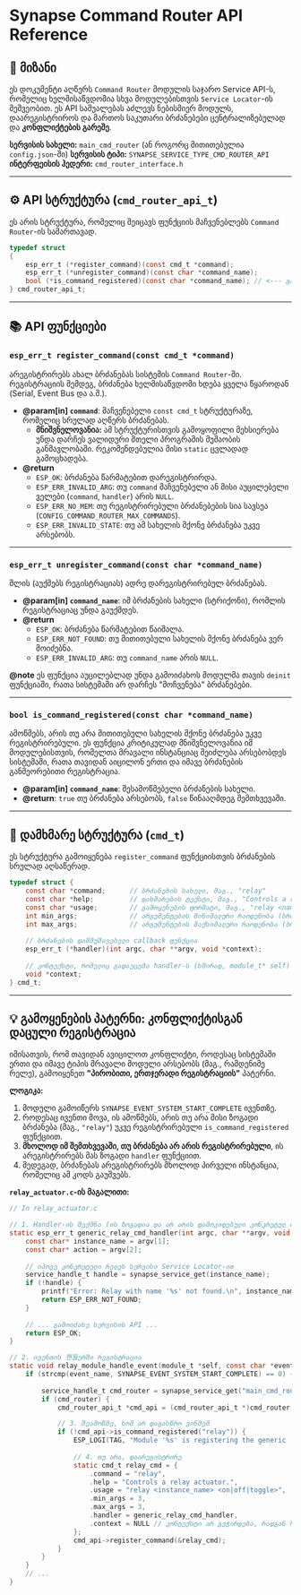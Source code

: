 # Synapse Command Router API Reference

## 🎯 მიზანი

ეს დოკუმენტი აღწერს `Command Router` მოდულის საჯარო Service API-ს, რომელიც ხელმისაწვდომია სხვა მოდულებისთვის `Service Locator`-ის მეშვეობით. ეს API საშუალებას აძლევს ნებისმიერ მოდულს, დაარეგისტრიროს და მართოს საკუთარი ბრძანებები ცენტრალიზებულად და **კონფლიქტების გარეშე**.

**სერვისის სახელი:** `main_cmd_router` (ან როგორც მითითებულია `config.json`-ში)
**სერვისის ტიპი:** `SYNAPSE_SERVICE_TYPE_CMD_ROUTER_API`
**ინტერფეისის ჰედერი:** `cmd_router_interface.h`

---

## ⚙️ API სტრუქტურა (`cmd_router_api_t`)

ეს არის სტრუქტურა, რომელიც შეიცავს ფუნქციის მაჩვენებლებს `Command Router`-ის სამართავად.

```c
typedef struct
{
    esp_err_t (*register_command)(const cmd_t *command);
    esp_err_t (*unregister_command)(const char *command_name);
    bool (*is_command_registered)(const char *command_name); // <--- განახლებულია
} cmd_router_api_t;
```

---

## 📚 API ფუნქციები

### `esp_err_t register_command(const cmd_t *command)`

არეგისტრირებს ახალ ბრძანებას სისტემის `Command Router`-ში. რეგისტრაციის შემდეგ, ბრძანება ხელმისაწვდომი ხდება ყველა წყაროდან (Serial, Event Bus და ა.შ.).

- **@param[in] `command`**: მაჩვენებელი `const cmd_t` სტრუქტურაზე, რომელიც სრულად აღწერს ბრძანებას.
  - **მნიშვნელოვანია:** ამ სტრუქტურისთვის გამოყოფილი მეხსიერება უნდა დარჩეს ვალიდური მთელი პროგრამის მუშაობის განმავლობაში. რეკომენდებულია მისი `static` ცვლადად გამოცხადება.
- **@return**
  - `ESP_OK`: ბრძანება წარმატებით დარეგისტრირდა.
  - `ESP_ERR_INVALID_ARG`: თუ `command` მაჩვენებელი ან მისი აუცილებელი ველები (`command`, `handler`) არის `NULL`.
  - `ESP_ERR_NO_MEM`: თუ რეგისტრირებული ბრძანებების სია სავსეა (`CONFIG_COMMAND_ROUTER_MAX_COMMANDS`).
  - `ESP_ERR_INVALID_STATE`: თუ ამ სახელის მქონე ბრძანება უკვე არსებობს.

---

### `esp_err_t unregister_command(const char *command_name)`

შლის (აუქმებს რეგისტრაციას) ადრე დარეგისტრირებულ ბრძანებას.

- **@param[in] `command_name`**: იმ ბრძანების სახელი (სტრიქონი), რომლის რეგისტრაციაც უნდა გაუქმდეს.
- **@return**
  - `ESP_OK`: ბრძანება წარმატებით წაიშალა.
  - `ESP_ERR_NOT_FOUND`: თუ მითითებული სახელის მქონე ბრძანება ვერ მოიძებნა.
  - `ESP_ERR_INVALID_ARG`: თუ `command_name` არის `NULL`.

**@note** ეს ფუნქცია აუცილებლად უნდა გამოიძახოს მოდულმა თავის `deinit` ფუნქციაში, რათა სისტემაში არ დარჩეს "მოჩვენება" ბრძანებები.

---

### `bool is_command_registered(const char *command_name)`

ამოწმებს, არის თუ არა მითითებული სახელის მქონე ბრძანება უკვე რეგისტრირებული. ეს ფუნქცია კრიტიკულად მნიშვნელოვანია იმ მოდულებისთვის, რომელთა მრავალი ინსტანციაც შეიძლება არსებობდეს სისტემაში, რათა თავიდან აიცილონ ერთი და იმავე ბრძანების განმეორებითი რეგისტრაცია.

- **@param[in] `command_name`**: შესამოწმებელი ბრძანების სახელი.
- **@return**: `true` თუ ბრძანება არსებობს, `false` წინააღმდეგ შემთხვევაში.

---

## 📖 დამხმარე სტრუქტურა (`cmd_t`)

ეს სტრუქტურა გამოიყენება `register_command` ფუნქციისთვის ბრძანების სრულად აღსაწერად.

```c
typedef struct {
    const char *command;      // ბრძანების სახელი, მაგ., "relay"
    const char *help;         // დახმარების ტექსტი, მაგ., "Controls a relay actuator."
    const char *usage;        // გამოყენების ფორმატი, მაგ., "relay <name> <on|off>"
    int min_args;             // არგუმენტების მინიმალური რაოდენობა (ბრძანების ჩათვლით)
    int max_args;             // არგუმენტების მაქსიმალური რაოდენობა (ბრძანების ჩათვლით)
    
    // ბრძანების დამმუშავებელი callback ფუნქცია
    esp_err_t (*handler)(int argc, char **argv, void *context);
    
    // კონტექსტი, რომელიც გადაეცემა handler-ს (ხშირად, module_t* self)
    void *context;            
} cmd_t;
```

---

## 💡 გამოყენების პატერნი: კონფლიქტისგან დაცული რეგისტრაცია

იმისათვის, რომ თავიდან ავიცილოთ კონფლიქტი, როდესაც სისტემაში ერთი და იმავე ტიპის მრავალი მოდული არსებობს (მაგ., რამდენიმე რელე), გამოიყენეთ **"პირობითი, ერთჯერადი რეგისტრაციის"** პატერნი.

**ლოგიკა:**

1. მოდული გამოიწერს `SYNAPSE_EVENT_SYSTEM_START_COMPLETE` ივენთზე.
2. როდესაც ივენთი მოვა, ის ამოწმებს, არის თუ არა მისი ზოგადი ბრძანება (მაგ., `"relay"`) უკვე რეგისტრირებული `is_command_registered` ფუნქციით.
3. **მხოლოდ იმ შემთხვევაში, თუ ბრძანება არ არის რეგისტრირებული**, ის არეგისტრირებს მას ზოგადი `handler` ფუნქციით.
4. შედეგად, ბრძანებას არეგისტრირებს მხოლოდ პირველი ინსტანცია, რომელიც ამ კოდს გაუშვებს.

**`relay_actuator.c`-ის მაგალითი:**

```c
// In relay_actuator.c

// 1. Handler-ის შექმნა (ის ზოგადია და არ არის დამოკიდებული კონკრეტულ ინსტანციაზე)
static esp_err_t generic_relay_cmd_handler(int argc, char **argv, void *context) {
    const char* instance_name = argv[1];
    const char* action = argv[2];
    
    // იპოვე კონკრეტული რელეს სერვისი Service Locator-ით
    service_handle_t handle = synapse_service_get(instance_name);
    if (!handle) {
        printf("Error: Relay with name '%s' not found.\n", instance_name);
        return ESP_ERR_NOT_FOUND;
    }
    
    // ... გამოიძახე სერვისის API ...
    return ESP_OK;
}

// 2. ივენთის 핸들ერში რეგისტრაცია
static void relay_module_handle_event(module_t *self, const char *event_name, void *event_data) {
    if (strcmp(event_name, SYNAPSE_EVENT_SYSTEM_START_COMPLETE) == 0) {
        
        service_handle_t cmd_router = synapse_service_get("main_cmd_router");
        if (cmd_router) {
            cmd_router_api_t *cmd_api = (cmd_router_api_t *)cmd_router;

            // 3. შეამოწმე, ხომ არ დაგასწრო ვინმემ
            if (!cmd_api->is_command_registered("relay")) {
                ESP_LOGI(TAG, "Module '%s' is registering the generic 'relay' command.", self->name);
                
                // 4. თუ არა, დაარეგისტრირე
                static cmd_t relay_cmd = {
                    .command = "relay",
                    .help = "Controls a relay actuator.",
                    .usage = "relay <instance_name> <on|off|toggle>",
                    .min_args = 3,
                    .max_args = 3,
                    .handler = generic_relay_cmd_handler,
                    .context = NULL // კონტექსტი არ გვჭირდება, რადგან handler-ი ზოგადია
                };
                cmd_api->register_command(&relay_cmd);
            }
        }
    }
    // ...
}
